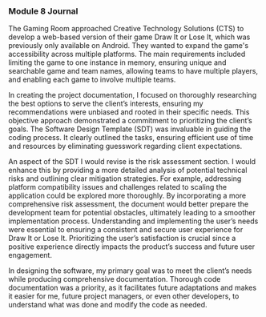 ### Module 8 Journal

The Gaming Room approached Creative Technology Solutions (CTS) to develop a web-based version of their game Draw It or Lose It, 
which was previously only available on Android. They wanted to expand the game's accessibility across multiple platforms. 
The main requirements included limiting the game to one instance in memory, ensuring unique and searchable game and team names, allowing teams to have multiple
players, and enabling each game to involve multiple teams.

In creating the project documentation, I focused on thoroughly researching the best options to serve the client’s interests, ensuring my recommendations 
were unbiased and rooted in their specific needs. This objective approach demonstrated a commitment to prioritizing the client’s goals. The Software Design 
Template (SDT) was invaluable in guiding the coding process. It clearly outlined the tasks, ensuring efficient use of time and resources by eliminating 
guesswork regarding client expectations.

An aspect of the SDT I would revise is the risk assessment section. I would enhance this by providing a more detailed analysis of potential technical risks 
and outlining clear mitigation strategies. For example, addressing platform compatibility issues and challenges related to scaling the application could be 
explored more thoroughly. By incorporating a more comprehensive risk assessment, the document would better prepare the development team for potential obstacles,
ultimately leading to a smoother implementation process. Understanding and implementing the user’s needs were essential to ensuring a consistent and secure user
experience for Draw It or Lose It. Prioritizing the user’s satisfaction is crucial since a positive experience directly impacts the product’s success and 
future user engagement.

In designing the software, my primary goal was to meet the client’s needs while producing comprehensive documentation. 
Thorough code documentation was a priority, as it facilitates future adaptations and makes it easier for me, future project managers, or even other developers, 
to understand what was done and modify the code as needed.
